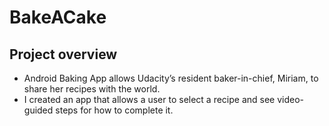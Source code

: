 # BakeACake

## Project overview
- Android Baking App allows Udacity’s resident baker-in-chief, Miriam, to share her recipes with the world. 
- I created an app that allows a user to select a recipe and see video-guided steps for how to complete it.
